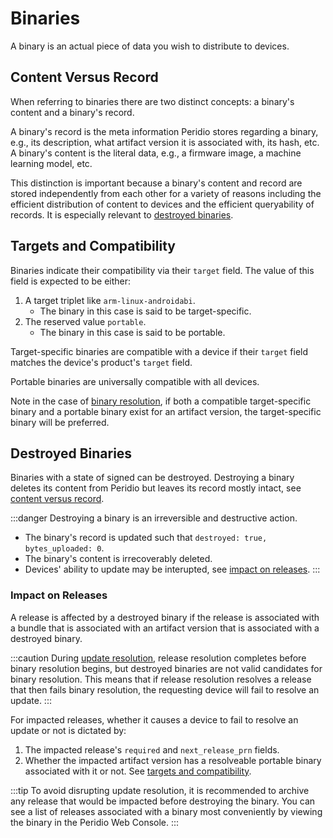 # Binaries

A binary is an actual piece of data you wish to distribute to devices.

## Content Versus Record

When referring to binaries there are two distinct concepts: a binary's content and a binary's record.

A binary's record is the meta information Peridio stores regarding a binary, e.g., its description, what artifact version it is associated with, its hash, etc. A binary's content is the literal data, e.g., a firmware image, a machine learning model, etc.

This distinction is important because a binary's content and record are stored independently from each other for a variety of reasons including the efficient distribution of content to devices and the efficient queryability of records. It is especially relevant to [destroyed binaries](#destroyed-binaries).

## Targets and Compatibility

Binaries indicate their compatibility via their `target` field. The value of this field is expected to be either:

1. A target triplet like `arm-linux-androidabi`.
    - The binary in this case is said to be target-specific.
2. The reserved value `portable`.
    - The binary in this case is said to be portable.

Target-specific binaries are compatible with a device if their `target` field matches the device's product's `target` field.

Portable binaries are universally compatible with all devices.

Note in the case of [binary resolution](/reference/cohorts.md#bianry-resolution), if both a compatible target-specific binary and a portable binary exist for an artifact version, the target-specific binary will be preferred.

## Destroyed Binaries

Binaries with a state of signed can be destroyed. Destroying a binary deletes its content from Peridio but leaves its record mostly intact, see [content versus record](#content-versus-record).

:::danger
Destroying a binary is an irreversible and destructive action.

- The binary's record is updated such that `destroyed: true, bytes_uploaded: 0`.
- The binary's content is irrecoverably deleted.
- Devices' ability to update may be interupted, see [impact on releases](#impact-on-releases).
:::

### Impact on Releases

A release is affected by a destroyed binary if the release is associated with a bundle that is associated with an artifact version that is associated with a destroyed binary.

:::caution
During [update resolution](/reference/cohorts.md#update-resolution), release resolution completes before binary resolution begins, but destroyed binaries are not valid candidates for binary resolution. This means that if release resolution resolves a release that then fails binary resolution, the requesting device will fail to resolve an update.
:::


For impacted releases, whether it causes a device to fail to resolve an update or not is dictated by:

1. The impacted release's `required` and `next_release_prn` fields.
2. Whether the impacted artifact version has a resolveable portable binary associated with it or not. See [targets and compatibility](#targets-and-compatibility).

:::tip
To avoid disrupting update resolution, it is recommended to archive any release that would be impacted before destroying the binary. You can see a list of releases associated with a binary most conveniently by viewing the binary in the Peridio Web Console.
:::
